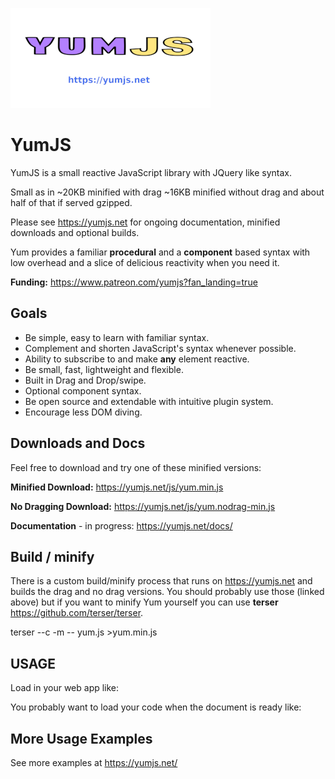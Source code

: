 [![GitHub Logo](/images/yumlogo.png)](https://yumjs.net/)

# YumJS
YumJS is a small reactive JavaScript library with JQuery like syntax. 

Small as in ~20KB minified with drag ~16KB minified without drag and about half of that if served gzipped.

Please see https://yumjs.net for ongoing documentation, minified downloads and optional builds.


Yum provides a familiar **procedural** and a **component** based syntax with low overhead and a slice of delicious reactivity when you need it.


**Funding:** https://www.patreon.com/yumjs?fan_landing=true

## Goals

  -  Be simple, easy to learn with familiar syntax.
  -  Complement and shorten JavaScript's syntax whenever possible.
  -  Ability to subscribe to and make **any** element reactive.
  -  Be small, fast, lightweight and flexible.
  -  Built in Drag and Drop/swipe.
  -  Optional component syntax.
  -  Be open source and extendable with intuitive plugin system.
  -  Encourage less DOM diving.
    
## Downloads and Docs

Feel free to download and try one of these minified versions:

**Minified Download:** https://yumjs.net/js/yum.min.js

**No Dragging Download:** https://yumjs.net/js/yum.nodrag-min.js

**Documentation** - in progress: https://yumjs.net/docs/


## Build / minify
There is a custom build/minify process that runs on https://yumjs.net and builds the drag and no drag versions. You should probably use those (linked above) but if you want to minify Yum yourself you can use **terser** https://github.com/terser/terser.

 
terser --c -m -- yum.js >yum.min.js



## USAGE
Load in your web app like:
<script async src='https://yourdomain.com/js/yum.min.js' ></script>


You probably want to load your code when the document is ready like:

<script>

yum(document).ready( function(){

 // do your stuff here

});

</script>

## More Usage Examples
See more examples at https://yumjs.net/
